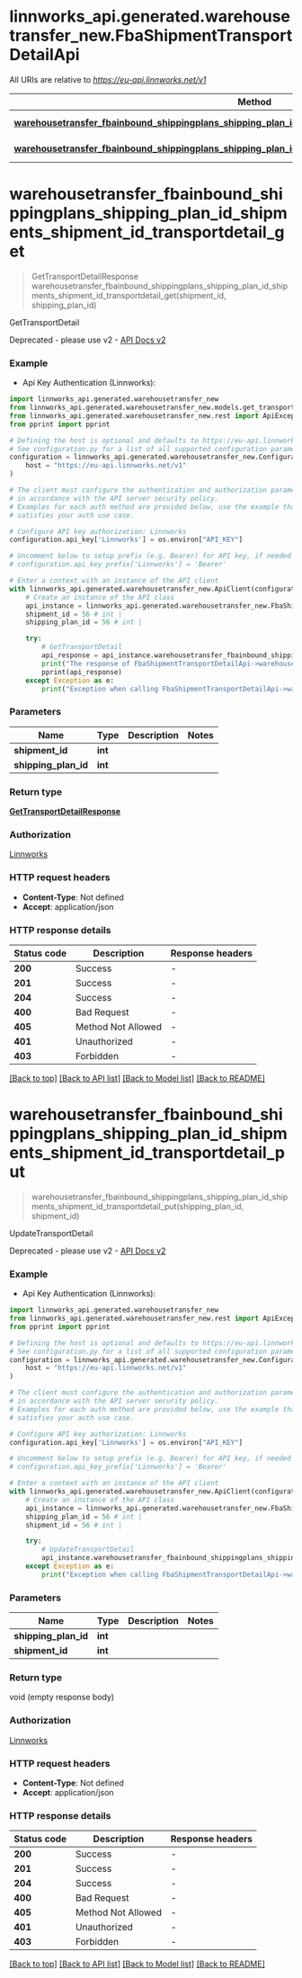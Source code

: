 # linnworks_api.generated.warehousetransfer_new.FbaShipmentTransportDetailApi

All URIs are relative to *https://eu-api.linnworks.net/v1*

Method | HTTP request | Description
------------- | ------------- | -------------
[**warehousetransfer_fbainbound_shippingplans_shipping_plan_id_shipments_shipment_id_transportdetail_get**](FbaShipmentTransportDetailApi.md#warehousetransfer_fbainbound_shippingplans_shipping_plan_id_shipments_shipment_id_transportdetail_get) | **GET** /warehousetransfer/fbainbound/shippingplans/{shippingPlanId}/shipments/{shipmentId}/transportdetail | GetTransportDetail
[**warehousetransfer_fbainbound_shippingplans_shipping_plan_id_shipments_shipment_id_transportdetail_put**](FbaShipmentTransportDetailApi.md#warehousetransfer_fbainbound_shippingplans_shipping_plan_id_shipments_shipment_id_transportdetail_put) | **PUT** /warehousetransfer/fbainbound/shippingplans/{shippingPlanId}/shipments/{shipmentId}/transportdetail | UpdateTransportDetail


# **warehousetransfer_fbainbound_shippingplans_shipping_plan_id_shipments_shipment_id_transportdetail_get**
> GetTransportDetailResponse warehousetransfer_fbainbound_shippingplans_shipping_plan_id_shipments_shipment_id_transportdetail_get(shipment_id, shipping_plan_id)

GetTransportDetail

Deprecated - please use v2 - [API Docs v2](https://apidocs.linnworks.net/v2/)

### Example

* Api Key Authentication (Linnworks):

```python
import linnworks_api.generated.warehousetransfer_new
from linnworks_api.generated.warehousetransfer_new.models.get_transport_detail_response import GetTransportDetailResponse
from linnworks_api.generated.warehousetransfer_new.rest import ApiException
from pprint import pprint

# Defining the host is optional and defaults to https://eu-api.linnworks.net/v1
# See configuration.py for a list of all supported configuration parameters.
configuration = linnworks_api.generated.warehousetransfer_new.Configuration(
    host = "https://eu-api.linnworks.net/v1"
)

# The client must configure the authentication and authorization parameters
# in accordance with the API server security policy.
# Examples for each auth method are provided below, use the example that
# satisfies your auth use case.

# Configure API key authorization: Linnworks
configuration.api_key['Linnworks'] = os.environ["API_KEY"]

# Uncomment below to setup prefix (e.g. Bearer) for API key, if needed
# configuration.api_key_prefix['Linnworks'] = 'Bearer'

# Enter a context with an instance of the API client
with linnworks_api.generated.warehousetransfer_new.ApiClient(configuration) as api_client:
    # Create an instance of the API class
    api_instance = linnworks_api.generated.warehousetransfer_new.FbaShipmentTransportDetailApi(api_client)
    shipment_id = 56 # int | 
    shipping_plan_id = 56 # int | 

    try:
        # GetTransportDetail
        api_response = api_instance.warehousetransfer_fbainbound_shippingplans_shipping_plan_id_shipments_shipment_id_transportdetail_get(shipment_id, shipping_plan_id)
        print("The response of FbaShipmentTransportDetailApi->warehousetransfer_fbainbound_shippingplans_shipping_plan_id_shipments_shipment_id_transportdetail_get:\n")
        pprint(api_response)
    except Exception as e:
        print("Exception when calling FbaShipmentTransportDetailApi->warehousetransfer_fbainbound_shippingplans_shipping_plan_id_shipments_shipment_id_transportdetail_get: %s\n" % e)
```



### Parameters


Name | Type | Description  | Notes
------------- | ------------- | ------------- | -------------
 **shipment_id** | **int**|  | 
 **shipping_plan_id** | **int**|  | 

### Return type

[**GetTransportDetailResponse**](GetTransportDetailResponse.md)

### Authorization

[Linnworks](../README.md#Linnworks)

### HTTP request headers

 - **Content-Type**: Not defined
 - **Accept**: application/json

### HTTP response details

| Status code | Description | Response headers |
|-------------|-------------|------------------|
**200** | Success |  -  |
**201** | Success |  -  |
**204** | Success |  -  |
**400** | Bad Request |  -  |
**405** | Method Not Allowed |  -  |
**401** | Unauthorized |  -  |
**403** | Forbidden |  -  |

[[Back to top]](#) [[Back to API list]](../README.md#documentation-for-api-endpoints) [[Back to Model list]](../README.md#documentation-for-models) [[Back to README]](../README.md)

# **warehousetransfer_fbainbound_shippingplans_shipping_plan_id_shipments_shipment_id_transportdetail_put**
> warehousetransfer_fbainbound_shippingplans_shipping_plan_id_shipments_shipment_id_transportdetail_put(shipping_plan_id, shipment_id)

UpdateTransportDetail

Deprecated - please use v2 - [API Docs v2](https://apidocs.linnworks.net/v2/)

### Example

* Api Key Authentication (Linnworks):

```python
import linnworks_api.generated.warehousetransfer_new
from linnworks_api.generated.warehousetransfer_new.rest import ApiException
from pprint import pprint

# Defining the host is optional and defaults to https://eu-api.linnworks.net/v1
# See configuration.py for a list of all supported configuration parameters.
configuration = linnworks_api.generated.warehousetransfer_new.Configuration(
    host = "https://eu-api.linnworks.net/v1"
)

# The client must configure the authentication and authorization parameters
# in accordance with the API server security policy.
# Examples for each auth method are provided below, use the example that
# satisfies your auth use case.

# Configure API key authorization: Linnworks
configuration.api_key['Linnworks'] = os.environ["API_KEY"]

# Uncomment below to setup prefix (e.g. Bearer) for API key, if needed
# configuration.api_key_prefix['Linnworks'] = 'Bearer'

# Enter a context with an instance of the API client
with linnworks_api.generated.warehousetransfer_new.ApiClient(configuration) as api_client:
    # Create an instance of the API class
    api_instance = linnworks_api.generated.warehousetransfer_new.FbaShipmentTransportDetailApi(api_client)
    shipping_plan_id = 56 # int | 
    shipment_id = 56 # int | 

    try:
        # UpdateTransportDetail
        api_instance.warehousetransfer_fbainbound_shippingplans_shipping_plan_id_shipments_shipment_id_transportdetail_put(shipping_plan_id, shipment_id)
    except Exception as e:
        print("Exception when calling FbaShipmentTransportDetailApi->warehousetransfer_fbainbound_shippingplans_shipping_plan_id_shipments_shipment_id_transportdetail_put: %s\n" % e)
```



### Parameters


Name | Type | Description  | Notes
------------- | ------------- | ------------- | -------------
 **shipping_plan_id** | **int**|  | 
 **shipment_id** | **int**|  | 

### Return type

void (empty response body)

### Authorization

[Linnworks](../README.md#Linnworks)

### HTTP request headers

 - **Content-Type**: Not defined
 - **Accept**: application/json

### HTTP response details

| Status code | Description | Response headers |
|-------------|-------------|------------------|
**200** | Success |  -  |
**201** | Success |  -  |
**204** | Success |  -  |
**400** | Bad Request |  -  |
**405** | Method Not Allowed |  -  |
**401** | Unauthorized |  -  |
**403** | Forbidden |  -  |

[[Back to top]](#) [[Back to API list]](../README.md#documentation-for-api-endpoints) [[Back to Model list]](../README.md#documentation-for-models) [[Back to README]](../README.md)

